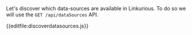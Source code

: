 Let's discover which data-sources are available in Linkurious. To do so we will use the `GET /api/dataSources` API.

{{editfile:discoverdatasources.js}}
